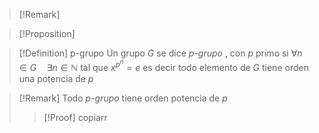 >[!Remark]

>[!Proposition]

>[!Definition] p-grupo
>Un grupo $G$ se dice *p-grupo* , con $p$ primo si $\forall n\in G\quad\exists n\in \mathbb{N}$ tal que $x^{p^{n}}=e$ es decir todo elemento de $G$ tiene orden una potencia de $p$ 

>[!Remark]
>Todo *p-grupo* tiene orden potencia de $p$ 
>>[!Proof]
>>copiarr
>

